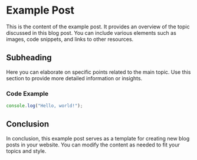 # Example Post

This is the content of the example post. It provides an overview of the topic discussed in this blog post. You can include various elements such as images, code snippets, and links to other resources.

## Subheading

Here you can elaborate on specific points related to the main topic. Use this section to provide more detailed information or insights.

### Code Example

```javascript
console.log("Hello, world!");
```

## Conclusion

In conclusion, this example post serves as a template for creating new blog posts in your website. You can modify the content as needed to fit your topics and style.